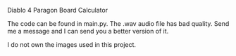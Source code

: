 Diablo 4 Paragon Board Calculator

The code can be found in main.py.
The .wav audio file has bad quality. Send me a message and I can send you a better version of it.

I do not own the images used in this project.
